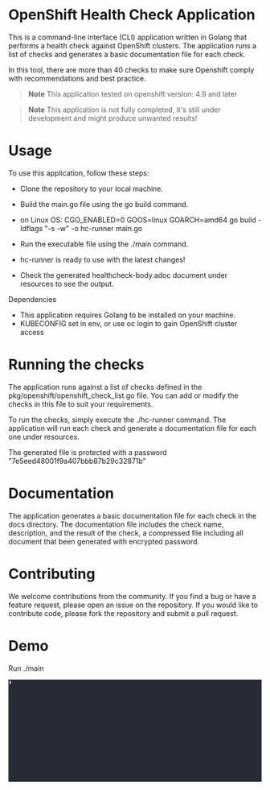 # OpenShift Health Check Application


This is a command-line interface (CLI) application written in Golang that performs a health check against OpenShift clusters.
The application runs a list of checks and generates a basic documentation file for each check.

In this tool, there are more than 40 checks to make sure Openshift comply with recommendations and best practice.

> **Note**
> This application tested on openshift version: 4.9  and later

> **Note**
> This application is not fully completed, it's still under development and might produce unwanted results!

# Usage

To use this application, follow these steps:

* Clone the repository to your local machine.
* Build the main.go file using the go build command.
* on Linux OS: CGO_ENABLED=0 GOOS=linux GOARCH=amd64 go build -ldflags "-s -w" -o hc-runner main.go
* Run the executable file using the ./main command.

* hc-runner is ready to use with the latest changes!
* Check the generated healthcheck-body.adoc document under resources to see the output.

Dependencies
* This application requires Golang to be installed on your machine.
* KUBECONFIG set in env, or use oc login to gain OpenShift cluster access

# Running the checks
The application runs against a list of checks defined in the pkg/openshift/openshift_check_list.go file.
You can add or modify the checks in this file to suit your requirements.

To run the checks, simply execute the ./hc-runner command. The application will run each check and generate a documentation file for each one under resources.

The generated file is protected with a password "7e5eed48001f9a407bbb87b29c32871b"

# Documentation
The application generates a basic documentation file for each check in the docs directory.
The documentation file includes the check name, description, and the result of the check, a compressed file including all document that been generated with encrypted password.

# Contributing
We welcome contributions from the community. If you find a bug or have a feature request, please open an issue on the repository.
If you would like to contribute code, please fork the repository and submit a pull request.

# Demo

Run  ./main

![health-check-demo](images/health-check.gif)





